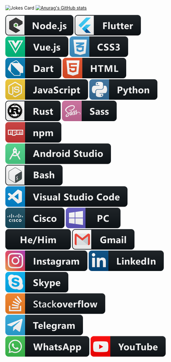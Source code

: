 <!-- ![](./profile-3d-contrib/profile-green-animate.svg) -->

![Jokes Card](https://readme-jokes.vercel.app/api?hideBorder&theme=cobalt&qColor=%23944bcc&aColor=%23bbdb51)
[![Anurag's GitHub stats](https://github-readme-stats.vercel.app/api?username=sadeghsou&show_icons=true&theme=radical)](https://github.com/anuraghazra/github-readme-stats)

<!-- [![Top Langs](https://github-readme-stats.vercel.app/api/top-langs/?username=sadeghsou&layout=compact)](https://github.com/anuraghazra/github-readme-stats) -->
![](https://github.com/MikeCodesDotNET/ColoredBadges/blob/master/svg/dev/frameworks/nodejs_larger.svg)
![](https://github.com/MikeCodesDotNET/ColoredBadges/blob/master/svg/dev/frameworks/flutter.svg)
![](https://github.com/MikeCodesDotNET/ColoredBadges/blob/master/svg/dev/frameworks/vue.svg)
![](https://github.com/MikeCodesDotNET/ColoredBadges/blob/master/svg/dev/languages/css3.svg)
![](https://github.com/MikeCodesDotNET/ColoredBadges/blob/master/svg/dev/languages/dart.svg)
![](https://github.com/MikeCodesDotNET/ColoredBadges/blob/master/svg/dev/languages/html.svg)
![](https://github.com/MikeCodesDotNET/ColoredBadges/blob/master/svg/dev/languages/js.svg)
![](https://github.com/MikeCodesDotNET/ColoredBadges/blob/master/svg/dev/languages/python.svg)
![](https://github.com/MikeCodesDotNET/ColoredBadges/blob/master/svg/dev/languages/rust.svg)
![](https://github.com/MikeCodesDotNET/ColoredBadges/blob/master/svg/dev/languages/sass.svg)
![](https://github.com/MikeCodesDotNET/ColoredBadges/blob/master/svg/dev/services/npm.svg)
![](https://github.com/MikeCodesDotNET/ColoredBadges/blob/master/svg/dev/tools/android_studio.svg)
![](https://github.com/MikeCodesDotNET/ColoredBadges/blob/master/svg/dev/tools/bash.svg)
![](https://github.com/MikeCodesDotNET/ColoredBadges/blob/master/svg/dev/tools/visualstudio_code.svg)
![](https://github.com/MikeCodesDotNET/ColoredBadges/blob/master/svg/devices/cisco.svg)
![](https://github.com/MikeCodesDotNET/ColoredBadges/blob/master/svg/devices/pc.svg)
![](https://github.com/MikeCodesDotNET/ColoredBadges/blob/master/svg/pronouns/hehim.svg)
![](https://github.com/MikeCodesDotNET/ColoredBadges/blob/master/svg/social/gmail.svg)
![](https://github.com/MikeCodesDotNET/ColoredBadges/blob/master/svg/social/instagram.svg)
![](https://github.com/MikeCodesDotNET/ColoredBadges/blob/master/svg/social/linkedin.svg)
![](https://github.com/MikeCodesDotNET/ColoredBadges/blob/master/svg/social/skype.svg)
![](https://github.com/MikeCodesDotNET/ColoredBadges/blob/master/svg/social/stackoverflow.svg)
![](https://github.com/MikeCodesDotNET/ColoredBadges/blob/master/svg/social/telegram.svg)
![](https://github.com/MikeCodesDotNET/ColoredBadges/blob/master/svg/social/whatsapp.svg)
![](https://github.com/MikeCodesDotNET/ColoredBadges/blob/master/svg/streaming/youtube.svg)
